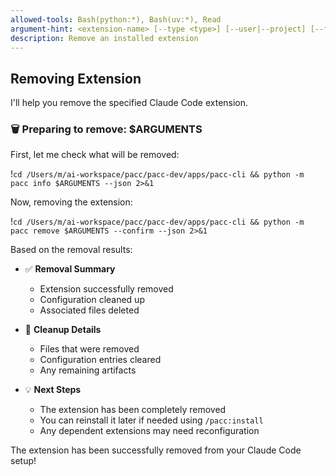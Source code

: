 ```yaml
---
allowed-tools: Bash(python:*), Bash(uv:*), Read
argument-hint: <extension-name> [--type <type>] [--user|--project] [--force]
description: Remove an installed extension
---
```


## Removing Extension

I'll help you remove the specified Claude Code extension.

### 🗑️ Preparing to remove: $ARGUMENTS

First, let me check what will be removed:

!`cd /Users/m/ai-workspace/pacc/pacc-dev/apps/pacc-cli && python -m pacc info $ARGUMENTS --json 2>&1`

Now, removing the extension:

!`cd /Users/m/ai-workspace/pacc/pacc-dev/apps/pacc-cli && python -m pacc remove $ARGUMENTS --confirm --json 2>&1`

Based on the removal results:

- ✅ **Removal Summary**
  - Extension successfully removed
  - Configuration cleaned up
  - Associated files deleted

- 📁 **Cleanup Details**
  - Files that were removed
  - Configuration entries cleared
  - Any remaining artifacts

- 💡 **Next Steps**
  - The extension has been completely removed
  - You can reinstall it later if needed using `/pacc:install`
  - Any dependent extensions may need reconfiguration

The extension has been successfully removed from your Claude Code setup!